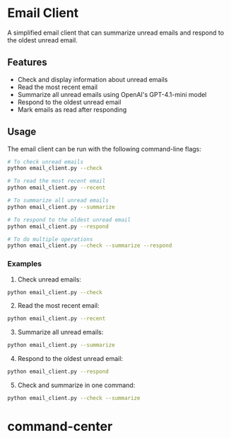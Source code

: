 # Email Client

A simplified email client that can summarize unread emails and respond to the oldest unread email.

## Features

- Check and display information about unread emails
- Read the most recent email
- Summarize all unread emails using OpenAI's GPT-4.1-mini model
- Respond to the oldest unread email
- Mark emails as read after responding

## Usage

The email client can be run with the following command-line flags:

```bash
# To check unread emails
python email_client.py --check

# To read the most recent email
python email_client.py --recent

# To summarize all unread emails
python email_client.py --summarize

# To respond to the oldest unread email
python email_client.py --respond

# To do multiple operations
python email_client.py --check --summarize --respond
```

### Examples

1. Check unread emails:
```bash
python email_client.py --check
```

2. Read the most recent email:
```bash
python email_client.py --recent
```

3. Summarize all unread emails:
```bash
python email_client.py --summarize
```

4. Respond to the oldest unread email:
```bash
python email_client.py --respond
```

5. Check and summarize in one command:
```bash
python email_client.py --check --summarize
```
# command-center
